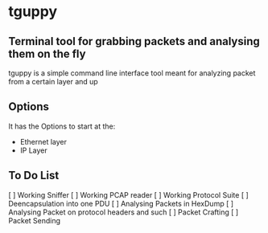 # tguppy

## Terminal tool for grabbing packets and analysing them on the fly

tguppy is a simple command line interface tool meant for analyzing packet from a certain layer and up

## Options

It has the Options to start at the:

- Ethernet layer
- IP Layer

## To Do List

[ ] Working Sniffer
[ ] Working PCAP reader
[ ] Working Protocol Suite
[ ] Deencapsulation into one PDU
[ ] Analysing Packets in HexDump
[ ] Analysing Packet on protocol headers and such
[ ] Packet Crafting
[ ] Packet Sending
